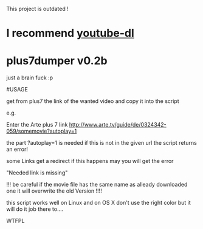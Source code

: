 This project is outdated !

I recommend [youtube-dl](http://youtube-dl.org/)
=========
plus7dumper v0.2b
==========

just a brain fuck :p

#USAGE

get from plus7 the link of the wanted video and copy it into the script

e.g.

Enter the Arte plus 7 link
http://www.arte.tv/guide/de/0324342-059/somemovie?autoplay=1

the part ?autoplay=1 is needed if this is not in the given url the script returns an error!

some Links get a redirect if this happens may you will get the error

"Needed link is missing"

!!! be careful if the movie file has the same name as alleady downloaded one it will overwrite the old Version !!!!

this script works well on Linux and on OS X don't use the right color but it will do it job there to....


<a href="http://www.wtfpl.net/"><img
       src="http://www.wtfpl.net/wp-content/uploads/2012/12/wtfpl-badge-4.png"
       width="80" height="15" alt="WTFPL" /></a>
